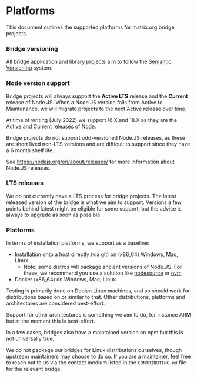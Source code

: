 # Platforms

This document outlines the supported platforms for matrix.org bridge projects.

### Bridge versioning

All bridge application and library projects aim to follow the [Semantic Versioning](https://semver.org/) system.

### Node version support

Bridge projects will always support the **Active LTS** release and the **Current** release of Node.JS. When a
Node.JS version falls from Active to Maintenance, we will migrate projects to the next Active release over time.

At time of writing (July 2022) we support 16.X and 18.X as they are the Active and Current releases of Node.

Bridge projects do not support odd-versioned Node.JS releases, as these are short lived non-LTS versions and are
difficult to support since they have a 6 month shelf life.

See https://nodejs.org/en/about/releases/ for more information about Node.JS releases.

### LTS releases

We do not currently have a LTS process for bridge projects. The latest released version of the bridge is
what we aim to support. Versions a few points behind latest might be eligible for some support, but the
advice is always to upgrade as soon as possible.

### Platforms

In terms of installation platforms, we support as a baseline:

- Installation onto a host directly (via git) on (x86_64) Windows, Mac, Linux.
  - Note, some distros will package ancient versions of Node.JS. For these, we recommend you use
    a solution like [nodesource](https://github.com/nodesource/distributions) or [nvm](https://github.com/nvm-sh/nvm)
- Docker (x86_64) on Windows, Mac, Linux.

Testing is primarily done on Debian Linux machines, and so should work for distributions based on
or similar to that. Other distributions, platforms and architectures are considered best-effort. 

Support for other architectures is something we aim to do, for instance ARM but at the moment
this is best-effort. 

In a few cases, bridges also have a maintained version on npm but this is not universally true.

We do not package our bridges for Linux distributions ourselves, though upstream maintainers
may choose to do so. If you are a maintainer, feel free to reach out to us via the contact medium
listed in the `CONTRIBUTING.md` file for the relevant bridge.
